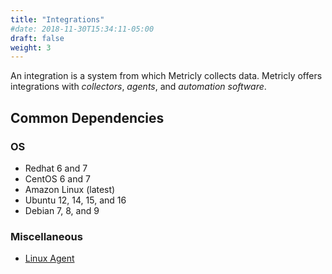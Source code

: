 ```yaml
---
title: "Integrations"
#date: 2018-11-30T15:34:11-05:00
draft: false
weight: 3
---
```

An integration is a system from which Metricly collects data. Metricly offers integrations with *collectors*, *agents*, and *automation software*.

## Common Dependencies

### OS
- Redhat 6 and 7
- CentOS 6 and 7
- Amazon Linux (latest)
- Ubuntu 12, 14, 15, and 16
- Debian 7, 8, and 9

###  Miscellaneous
- [Linux Agent][1]


[1]: /integrations/agents/linux-agent
